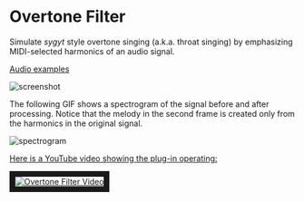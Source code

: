 # Overtone Filter
Simulate *sygyt* style overtone singing (a.k.a. throat singing) by emphasizing MIDI-selected harmonics of an audio signal.

[Audio examples](https://soundcloud.com/lukemcraig/sets/ovetone-filter-audio-examples)

![screenshot](https://github.com/lukemcraig/OvertoneFilter/raw/master/screenshot.png)

The following GIF shows a spectrogram of the signal before and after processing. Notice that the melody in the second frame is created only from the harmonics in the original signal. 

![spectrogram](https://github.com/lukemcraig/OvertoneFilter/raw/master/spectrogram.gif)

[Here is a YouTube video showing the plug-in operating:](https://youtu.be/OiNwpGFCm-0)

<a href="https://youtu.be/OiNwpGFCm-0" target="_blank"><img src="https://img.youtube.com/vi/OiNwpGFCm-0/maxresdefault.jpg" alt="Overtone Filter Video"  border="10" /></a>
